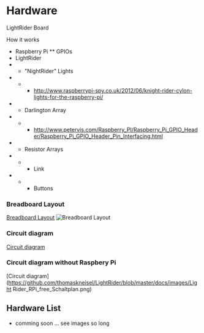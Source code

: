 # Hardware

LightRider Board

How it works

* Raspberry Pi
** GPIOs
* LightRider
* * "NightRider" Lights 
* * * http://www.raspberrypi-spy.co.uk/2012/06/knight-rider-cylon-lights-for-the-raspberry-pi/
* * Darlington Array
* * * http://www.petervis.com/Raspberry_PI/Raspberry_Pi_GPIO_Header/Raspberry_Pi_GPIO_Header_Pin_Interfacing.html
* * Resistor Arrays
* * * Link
* * * Buttons

### Breadboard Layout
[Breadboard Layout](https://raw2.github.com/thomaskneisel/LightRider/blob/master/docs/images/Light%20Rider_Steckplatine.png)
![Breadboard Layout](https://raw2.github.com/thomaskneisel/LightRider/blob/master/docs/images/Light%20Rider_Steckplatine.png)
### Circuit diagram
[Circuit diagram](https://github.com/thomaskneisel/LightRider/blob/master/docs/images/LightRider_Schaltplan.png)

### Circuit diagram without Raspbery Pi
[Circuit diagram](https://github.com/thomaskneisel/LightRider/blob/master/docs/images/Light Rider_RPi_free_Schaltplan.png)

## Hardware List

* comming soon ... see images so long

